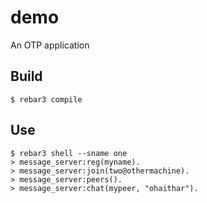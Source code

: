 demo
=====

An OTP application

Build
-----

    $ rebar3 compile

Use
-----

	$ rebar3 shell --sname one
	> message_server:reg(myname).
	> message_server:join(two@othermachine).
	> message_server:peers().
	> message_server:chat(mypeer, "ohaithar").
